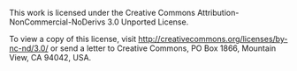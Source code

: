 This work is licensed under the Creative Commons Attribution-NonCommercial-NoDerivs 3.0 Unported License.

To view a copy of this license, visit http://creativecommons.org/licenses/by-nc-nd/3.0/ or send a letter to Creative Commons, PO Box 1866, Mountain View, CA 94042, USA.